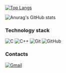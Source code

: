 [![Top Langs](https://github-readme-stats.vercel.app/api/top-langs/?username=provodokkk&layout=compact&theme=tokyonight)](https://github.com/anuraghazra/github-readme-stats)

![Anurag's GitHub stats](https://github-readme-stats.vercel.app/api?username=provodokkk&show_icons=true&theme=tokyonight)


### Technology stack

![C](https://img.shields.io/badge/c-%2300599C.svg?style=for-the-badge&logo=c&logoColor=white) ![C++](https://img.shields.io/badge/c++-%2300599C.svg?style=for-the-badge&logo=c%2B%2B&logoColor=white) ![Git](https://img.shields.io/badge/git-%23F05033.svg?style=for-the-badge&logo=git&logoColor=white) ![GitHub](https://img.shields.io/badge/github-%23121011.svg?style=for-the-badge&logo=github&logoColor=white)


### Contacts
<a href = "mailto: dprovodov228@gmail.com" title="dprovodov228@gmail.com">![Gmail](https://img.shields.io/badge/Gmail-D14836?style=for-the-badge&logo=gmail&logoColor=white)</a>
